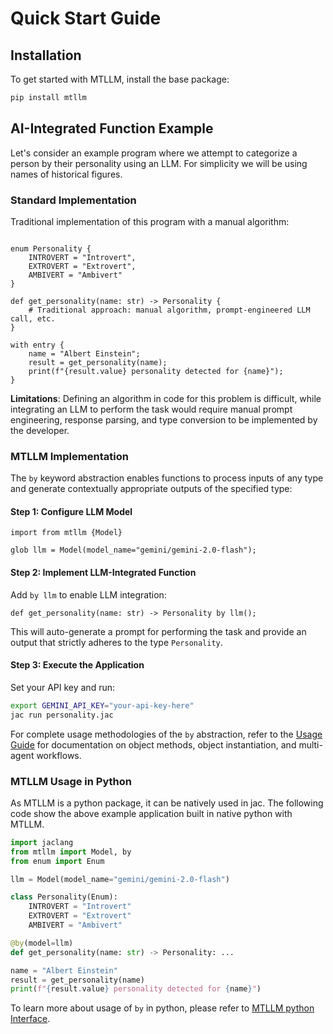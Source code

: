 # Quick Start Guide

## Installation

To get started with MTLLM, install the base package:

```bash
pip install mtllm
```

## AI-Integrated Function Example

Let's consider an example program where we attempt to categorize a person by their personality using an LLM. For simplicity we will be using names of historical figures.

### Standard Implementation

Traditional implementation of this program with a manual algorithm:

```jac linenums="1"

enum Personality {
    INTROVERT = "Introvert",
    EXTROVERT = "Extrovert",
    AMBIVERT = "Ambivert"
}

def get_personality(name: str) -> Personality {
    # Traditional approach: manual algorithm, prompt-engineered LLM call, etc.
}

with entry {
    name = "Albert Einstein";
    result = get_personality(name);
    print(f"{result.value} personality detected for {name}");
}
```

**Limitations**: Defining an algorithm in code for this problem is difficult, while integrating an LLM to perform the task would require manual prompt engineering, response parsing, and type conversion to be implemented by the developer.

### MTLLM Implementation

The `by` keyword abstraction enables functions to process inputs of any type and generate contextually appropriate outputs of the specified type:

#### Step 1: Configure LLM Model

```jac linenums="1"
import from mtllm {Model}

glob llm = Model(model_name="gemini/gemini-2.0-flash");
```

#### Step 2: Implement LLM-Integrated Function

Add `by llm` to enable LLM integration:

```jac linenums="1"
def get_personality(name: str) -> Personality by llm();
```

This will auto-generate a prompt for performing the task and provide an output that strictly adheres to the type `Personality`.

#### Step 3: Execute the Application

Set your API key and run:

```bash
export GEMINI_API_KEY="your-api-key-here"
jac run personality.jac
```

For complete usage methodologies of the `by` abstraction, refer to the [Usage Guide](./usage.md) for documentation on object methods, object instantiation, and multi-agent workflows.


### MTLLM Usage in Python

As MTLLM is a python package, it can be natively used in jac. The following code show the above example application built in native python with MTLLM.

```python linenums="1"
import jaclang
from mtllm import Model, by
from enum import Enum

llm = Model(model_name="gemini/gemini-2.0-flash")

class Personality(Enum):
    INTROVERT = "Introvert"
    EXTROVERT = "Extrovert"
    AMBIVERT = "Ambivert"

@by(model=llm)
def get_personality(name: str) -> Personality: ...

name = "Albert Einstein"
result = get_personality(name)
print(f"{result.value} personality detected for {name}")
```

To learn more about usage of `by` in python, please refer to [MTLLM python Interface](./python_integration.md).
